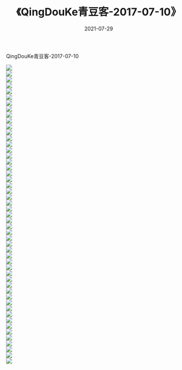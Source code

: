 ﻿---
layout: post
title:  《QingDouKe青豆客-2017-07-10》
date:   2021-07-29
img: http://img.660000.xyz/Sharelink/网络美图/2021/QingDouKe青豆客-2017-07-10/000.jpg
categories: [美女, 清纯, 唯美]
---

QingDouKe青豆客-2017-07-10

  ![](http://img.660000.xyz/Sharelink/网络美图/2021/QingDouKe青豆客-2017-07-10/001.jpg) <br> ![](http://img.660000.xyz/Sharelink/网络美图/2021/QingDouKe青豆客-2017-07-10/002.jpg) <br> ![](http://img.660000.xyz/Sharelink/网络美图/2021/QingDouKe青豆客-2017-07-10/003.jpg) <br> ![](http://img.660000.xyz/Sharelink/网络美图/2021/QingDouKe青豆客-2017-07-10/004.jpg) <br> ![](http://img.660000.xyz/Sharelink/网络美图/2021/QingDouKe青豆客-2017-07-10/005.jpg) <br> ![](http://img.660000.xyz/Sharelink/网络美图/2021/QingDouKe青豆客-2017-07-10/006.jpg) <br> ![](http://img.660000.xyz/Sharelink/网络美图/2021/QingDouKe青豆客-2017-07-10/007.jpg) <br> ![](http://img.660000.xyz/Sharelink/网络美图/2021/QingDouKe青豆客-2017-07-10/008.jpg) <br> ![](http://img.660000.xyz/Sharelink/网络美图/2021/QingDouKe青豆客-2017-07-10/009.jpg) <br> ![](http://img.660000.xyz/Sharelink/网络美图/2021/QingDouKe青豆客-2017-07-10/010.jpg) <br> ![](http://img.660000.xyz/Sharelink/网络美图/2021/QingDouKe青豆客-2017-07-10/011.jpg) <br> ![](http://img.660000.xyz/Sharelink/网络美图/2021/QingDouKe青豆客-2017-07-10/012.jpg) <br> ![](http://img.660000.xyz/Sharelink/网络美图/2021/QingDouKe青豆客-2017-07-10/013.jpg) <br> ![](http://img.660000.xyz/Sharelink/网络美图/2021/QingDouKe青豆客-2017-07-10/014.jpg) <br> ![](http://img.660000.xyz/Sharelink/网络美图/2021/QingDouKe青豆客-2017-07-10/015.jpg) <br> ![](http://img.660000.xyz/Sharelink/网络美图/2021/QingDouKe青豆客-2017-07-10/016.jpg) <br> ![](http://img.660000.xyz/Sharelink/网络美图/2021/QingDouKe青豆客-2017-07-10/017.jpg) <br> ![](http://img.660000.xyz/Sharelink/网络美图/2021/QingDouKe青豆客-2017-07-10/018.jpg) <br> ![](http://img.660000.xyz/Sharelink/网络美图/2021/QingDouKe青豆客-2017-07-10/019.jpg) <br> ![](http://img.660000.xyz/Sharelink/网络美图/2021/QingDouKe青豆客-2017-07-10/020.jpg) <br> ![](http://img.660000.xyz/Sharelink/网络美图/2021/QingDouKe青豆客-2017-07-10/021.jpg) <br> ![](http://img.660000.xyz/Sharelink/网络美图/2021/QingDouKe青豆客-2017-07-10/022.jpg) <br> ![](http://img.660000.xyz/Sharelink/网络美图/2021/QingDouKe青豆客-2017-07-10/023.jpg) <br> ![](http://img.660000.xyz/Sharelink/网络美图/2021/QingDouKe青豆客-2017-07-10/024.jpg) <br> ![](http://img.660000.xyz/Sharelink/网络美图/2021/QingDouKe青豆客-2017-07-10/025.jpg) <br> ![](http://img.660000.xyz/Sharelink/网络美图/2021/QingDouKe青豆客-2017-07-10/026.jpg) <br> ![](http://img.660000.xyz/Sharelink/网络美图/2021/QingDouKe青豆客-2017-07-10/027.jpg) <br> ![](http://img.660000.xyz/Sharelink/网络美图/2021/QingDouKe青豆客-2017-07-10/028.jpg) <br> ![](http://img.660000.xyz/Sharelink/网络美图/2021/QingDouKe青豆客-2017-07-10/029.jpg) <br> ![](http://img.660000.xyz/Sharelink/网络美图/2021/QingDouKe青豆客-2017-07-10/030.jpg) <br> ![](http://img.660000.xyz/Sharelink/网络美图/2021/QingDouKe青豆客-2017-07-10/031.jpg) <br> ![](http://img.660000.xyz/Sharelink/网络美图/2021/QingDouKe青豆客-2017-07-10/032.jpg) <br> ![](http://img.660000.xyz/Sharelink/网络美图/2021/QingDouKe青豆客-2017-07-10/033.jpg) <br> ![](http://img.660000.xyz/Sharelink/网络美图/2021/QingDouKe青豆客-2017-07-10/034.jpg) <br> ![](http://img.660000.xyz/Sharelink/网络美图/2021/QingDouKe青豆客-2017-07-10/035.jpg) <br> ![](http://img.660000.xyz/Sharelink/网络美图/2021/QingDouKe青豆客-2017-07-10/036.jpg) <br> ![](http://img.660000.xyz/Sharelink/网络美图/2021/QingDouKe青豆客-2017-07-10/037.jpg) <br> ![](http://img.660000.xyz/Sharelink/网络美图/2021/QingDouKe青豆客-2017-07-10/038.jpg) <br> ![](http://img.660000.xyz/Sharelink/网络美图/2021/QingDouKe青豆客-2017-07-10/039.jpg) <br> ![](http://img.660000.xyz/Sharelink/网络美图/2021/QingDouKe青豆客-2017-07-10/040.jpg) <br> ![](http://img.660000.xyz/Sharelink/网络美图/2021/QingDouKe青豆客-2017-07-10/041.jpg) <br> ![](http://img.660000.xyz/Sharelink/网络美图/2021/QingDouKe青豆客-2017-07-10/042.jpg) <br> ![](http://img.660000.xyz/Sharelink/网络美图/2021/QingDouKe青豆客-2017-07-10/043.jpg) <br> ![](http://img.660000.xyz/Sharelink/网络美图/2021/QingDouKe青豆客-2017-07-10/044.jpg) <br> ![](http://img.660000.xyz/Sharelink/网络美图/2021/QingDouKe青豆客-2017-07-10/045.jpg) <br> ![](http://img.660000.xyz/Sharelink/网络美图/2021/QingDouKe青豆客-2017-07-10/046.jpg) <br> ![](http://img.660000.xyz/Sharelink/网络美图/2021/QingDouKe青豆客-2017-07-10/047.jpg) <br> ![](http://img.660000.xyz/Sharelink/网络美图/2021/QingDouKe青豆客-2017-07-10/048.jpg) <br> ![](http://img.660000.xyz/Sharelink/网络美图/2021/QingDouKe青豆客-2017-07-10/049.jpg) <br> ![](http://img.660000.xyz/Sharelink/网络美图/2021/QingDouKe青豆客-2017-07-10/050.jpg) <br> ![](http://img.660000.xyz/Sharelink/网络美图/2021/QingDouKe青豆客-2017-07-10/051.jpg) <br>